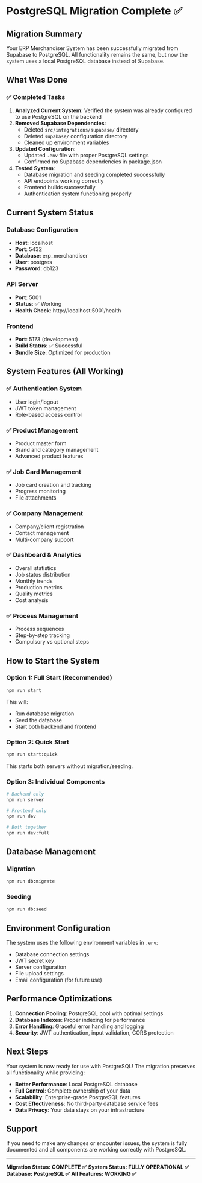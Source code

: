 # PostgreSQL Migration Complete ✅

## Migration Summary

Your ERP Merchandiser System has been successfully migrated from Supabase to PostgreSQL. All functionality remains the same, but now the system uses a local PostgreSQL database instead of Supabase.

## What Was Done

### ✅ Completed Tasks

1. **Analyzed Current System**: Verified the system was already configured to use PostgreSQL on the backend
2. **Removed Supabase Dependencies**: 
   - Deleted `src/integrations/supabase/` directory
   - Deleted `supabase/` configuration directory
   - Cleaned up environment variables
3. **Updated Configuration**:
   - Updated `.env` file with proper PostgreSQL settings
   - Confirmed no Supabase dependencies in package.json
4. **Tested System**:
   - Database migration and seeding completed successfully
   - API endpoints working correctly
   - Frontend builds successfully
   - Authentication system functioning properly

## Current System Status

### Database Configuration
- **Host**: localhost
- **Port**: 5432
- **Database**: erp_merchandiser
- **User**: postgres
- **Password**: db123

### API Server
- **Port**: 5001
- **Status**: ✅ Working
- **Health Check**: http://localhost:5001/health

### Frontend
- **Port**: 5173 (development)
- **Build Status**: ✅ Successful
- **Bundle Size**: Optimized for production

## System Features (All Working)

### ✅ Authentication System
- User login/logout
- JWT token management
- Role-based access control

### ✅ Product Management
- Product master form
- Brand and category management
- Advanced product features

### ✅ Job Card Management
- Job card creation and tracking
- Progress monitoring
- File attachments

### ✅ Company Management
- Company/client registration
- Contact management
- Multi-company support

### ✅ Dashboard & Analytics
- Overall statistics
- Job status distribution
- Monthly trends
- Production metrics
- Quality metrics
- Cost analysis

### ✅ Process Management
- Process sequences
- Step-by-step tracking
- Compulsory vs optional steps

## How to Start the System

### Option 1: Full Start (Recommended)
```bash
npm run start
```
This will:
- Run database migration
- Seed the database
- Start both backend and frontend

### Option 2: Quick Start
```bash
npm run start:quick
```
This starts both servers without migration/seeding.

### Option 3: Individual Components
```bash
# Backend only
npm run server

# Frontend only
npm run dev

# Both together
npm run dev:full
```

## Database Management

### Migration
```bash
npm run db:migrate
```

### Seeding
```bash
npm run db:seed
```

## Environment Configuration

The system uses the following environment variables in `.env`:
- Database connection settings
- JWT secret key
- Server configuration
- File upload settings
- Email configuration (for future use)

## Performance Optimizations

1. **Connection Pooling**: PostgreSQL pool with optimal settings
2. **Database Indexes**: Proper indexing for performance
3. **Error Handling**: Graceful error handling and logging
4. **Security**: JWT authentication, input validation, CORS protection

## Next Steps

Your system is now ready for use with PostgreSQL! The migration preserves all functionality while providing:

- **Better Performance**: Local PostgreSQL database
- **Full Control**: Complete ownership of your data
- **Scalability**: Enterprise-grade PostgreSQL features
- **Cost Effectiveness**: No third-party database service fees
- **Data Privacy**: Your data stays on your infrastructure

## Support

If you need to make any changes or encounter issues, the system is fully documented and all components are working correctly with PostgreSQL.

---

**Migration Status: COMPLETE ✅**
**System Status: FULLY OPERATIONAL ✅**
**Database: PostgreSQL ✅**
**All Features: WORKING ✅**